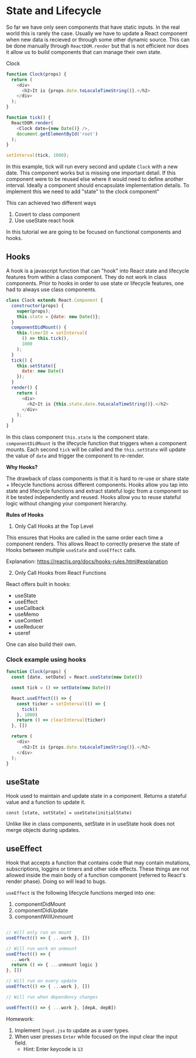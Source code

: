 # State and Lifecycle

So far we have only seen components that have static inputs. In the real world this is rarely the case. Usually we have to update a React component when new data is recieved or through some other dynamic source. This can be done manually through `ReactDOM.render` but that is not efficient nor does it allow us to build components that can manage their own state.

Clock
```javascript
function Clock(props) {
  return (
    <div>
      <h2>It is {props.date.toLocaleTimeString()}.</h2>
    </div>
  );
}

function tick() {
  ReactDOM.render(
    <Clock date={new Date()} />,
    document.getElementById('root')
  );
}

setInterval(tick, 1000);
```

In this example, tick will run every second and update `Clock` with a new date. This component works but is missing one important detail. If this component were to be reused else where it would need to define another interval. Ideally a component should encapsulate implementation details. To implement this we need to add "state" to the clock component"

This can achieved two different ways
1. Covert to class component
2. Use useState react hook

In this tutorial we are going to be focused on functional components and hooks.

## Hooks

A hook is a javascript function that can "hook" into React state and lifecycle features from within a class component. They do not work in class components. Prior to hooks in order to use state or lifecycle features, one had to always use class components.

```javascript
class Clock extends React.Component {
  constructor(props) {
    super(props);
    this.state = {date: new Date()};
  }
  componentDidMount() {
    this.timerID = setInterval(
      () => this.tick(),
      1000
    );
  }
  tick() {
    this.setState({
      date: new Date()
    });
  }
  render() {
    return (
      <div>
        <h2>It is {this.state.date.toLocaleTimeString()}.</h2>
      </div>
    );
  }
}
```

In this class component `this.state` is the component state. `componentDidMount` is the lifecycle function that triggers when a component mounts. Each second `tick` will be called and the `this.setState` will update the value of `date` and trigger the component to re-render. 

**Why Hooks?**

The drawback of class components is that it is hard to re-use or share state + lifecycle functions across different components. Hooks allow you tap into state and lifecycle functions and extract stateful logic from a component so it be tested independently and reused. Hooks allow you to reuse stateful logic without changing your component hierarchy.

**Rules of Hooks**

1. Only Call Hooks at the Top Level

This ensures that Hooks are called in the same order each time a component renders. This allows React to correctly preserve the state of Hooks between multiple `useState` and `useEffect` calls.

Explanation: https://reactjs.org/docs/hooks-rules.html#explanation

2. Only Call Hooks from React Functions

React offers built in hooks:
- useState
- useEffect
- useCallback
- useMemo
- useContext
- useReducer
- useref
  
One can also build their own.

### Clock example using hooks

```javascript
function Clock(props) {
  const [date, setDate] = React.useState(new Date())

  const tick = () => setDate(new Date())

  React.useEffect(() => {
    const ticker = setInterval(() => {
      tick()
    }, 1000)
    return () => clearInterval(ticker)
  }, [])

  return (
    <div>
      <h2>It is {props.date.toLocaleTimeString()}.</h2>
    </div>
  );
}
```

## useState

Hook used to maintain and update state in a component. Returns a stateful value and a function to update it.

`const [state, setState] = useState(initialState)`

Unlike like in class components, setState in in useState hook does not merge objects during updates.

## useEffect

Hook that accepts a function that contains code that may contain mutations, subscriptions, loggins or timers and other side effects. These things are not allowed inside the main body of a function component (referred to React's render phase). Doing so will lead to bugs.

`useEffect` is the following lifecycle functions merged into one:
1. componentDidMount
2. componentDidUpdate
3. componentWillUnmount

```javascript

// Will only run on mount
useEffect(() => { ...work }, [])

// Will run work on unmount
useEffect(() => {
  ...work
  return () => { ...unmount logic }
}, [])

// Will run on every update
useEffect(() => { ...work }, [])

// Will run when dependency changes

useEffect(() => { ...work }, [depA, depB])
```

Homework:

1. Implement `Input.jsx` to update as a user types. 
2. When user presses `Enter` while focused on the input clear the input field.
   - Hint: Enter keycode is `13`
